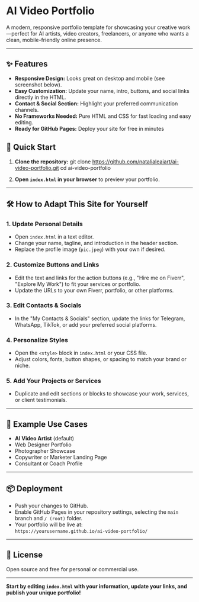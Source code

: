 # AI Video Portfolio

A modern, responsive portfolio template for showcasing your creative work—perfect for AI artists, video creators, freelancers, or anyone who wants a clean, mobile-friendly online presence.

---

## ✨ Features

- **Responsive Design:** Looks great on desktop and mobile (see screenshot below).
- **Easy Customization:** Update your name, intro, buttons, and social links directly in the HTML.
- **Contact & Social Section:** Highlight your preferred communication channels.
- **No Frameworks Needed:** Pure HTML and CSS for fast loading and easy editing.
- **Ready for GitHub Pages:** Deploy your site for free in minutes

## 🚀 Quick Start

1. **Clone the repository:**
git clone https://github.com/natalialeaiart/ai-video-portfolio.git
cd ai-video-portfolio


2. **Open `index.html` in your browser** to preview your portfolio.

---

## 🛠️ How to Adapt This Site for Yourself

### 1. Update Personal Details
- Open `index.html` in a text editor.
- Change your name, tagline, and introduction in the header section.
- Replace the profile image (`pic.jpeg`) with your own if desired.

### 2. Customize Buttons and Links
- Edit the text and links for the action buttons (e.g., "Hire me on Fiverr", "Explore My Work") to fit your services or portfolio.
- Update the URLs to your own Fiverr, portfolio, or other platforms.

### 3. Edit Contacts & Socials
- In the "My Contacts & Socials" section, update the links for Telegram, WhatsApp, TikTok, or add your preferred social platforms.

### 4. Personalize Styles
- Open the `<style>` block in `index.html` or your CSS file.
- Adjust colors, fonts, button shapes, or spacing to match your brand or niche.

### 5. Add Your Projects or Services
- Duplicate and edit sections or blocks to showcase your work, services, or client testimonials.

---

## 🌟 Example Use Cases

- **AI Video Artist** (default)
- Web Designer Portfolio
- Photographer Showcase
- Copywriter or Marketer Landing Page
- Consultant or Coach Profile

---

## 📦 Deployment

- Push your changes to GitHub.
- Enable GitHub Pages in your repository settings, selecting the `main` branch and `/ (root)` folder.
- Your portfolio will be live at:  
`https://yourusername.github.io/ai-video-portfolio/`

---

## 📄 License

Open source and free for personal or commercial use.

---

**Start by editing `index.html` with your information, update your links, and publish your unique portfolio!**
